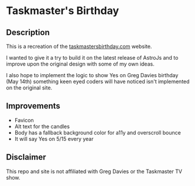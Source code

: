 # Taskmaster's Birthday

## Description
This is a recreation of the [taskmastersbirthday.com](taskmastersbirthday.com) website. 

I wanted to give it a try to build it on the latest release of AstroJs and 
to improve upon the original design with some of my own ideas.

I also hope to implement the logic to show Yes on Greg Davies birthday (May 14th)
something keen eyed coders will have noticed isn't implemented on the original site.


## Improvements
 - Favicon
 - Alt text for the candles
 - Body has a fallback background color for a11y and overscroll bounce
 - It will say Yes on 5/15 every year


## Disclaimer
This repo and site is not affiliated with Greg Davies or the Taskmaster TV show.